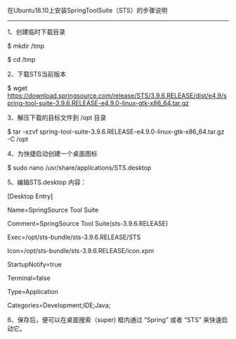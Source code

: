 在Ubuntu18.10上安装SpringToolSuite（STS）的步骤说明

----------------------------------------------------

1、创建临时下载目录

 $ mkdir /tmp

 $ cd /tmp

2、下载STS当前版本

 $ wget https://download.springsource.com/release/STS/3.9.6.RELEASE/dist/e4.9/spring-tool-suite-3.9.6.RELEASE-e4.9.0-linux-gtk-x86_64.tar.gz

3、解压下载的目标文件到 /opt 目录

 $ tar -xzvf spring-tool-suite-3.9.6.RELEASE-e4.9.0-linux-gtk-x86_64.tar.gz -C /opt

4、为快捷启动创建一个桌面图标

 $ sudo nano /usr/share/applications/STS.desktop

5、编辑STS.desktop 内容：

 [Desktop Entry]

 Name=SpringSource Tool Suite

 Comment=SpringSource Tool Suite(sts-3.9.6.RELEASE)

 Exec=/opt/sts-bundle/sts-3.9.6.RELEASE/STS

 Icon=/opt/sts-bundle/sts-3.9.6.RELEASE/icon.xpm

 StartupNotify=true

 Terminal=false

 Type=Application

 Categories=Development;IDE;Java;
 
6、保存后，便可以在桌面搜索（super) 框内通过 “Spring” 或者 “STS” 来快速启动它。


